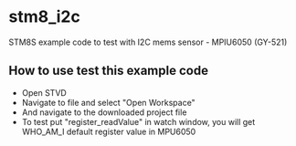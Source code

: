# stm8_i2c
STM8S example code to test with I2C mems sensor - MPIU6050 (GY-521)

## How to use test this example code

- Open STVD 
- Navigate to file and select "Open Workspace"
- And navigate to the downloaded project file 
- To test put "register_readValue" in  watch window, you will get WHO_AM_I default register value in MPU6050
